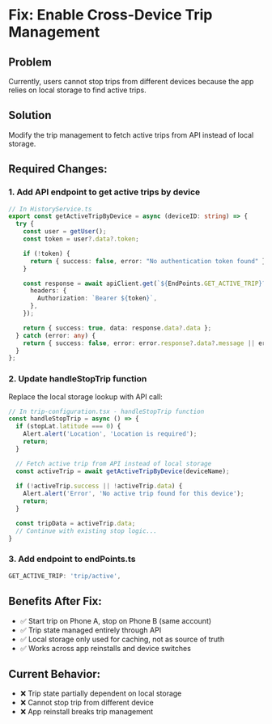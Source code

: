 # Fix: Enable Cross-Device Trip Management

## Problem
Currently, users cannot stop trips from different devices because the app relies on local storage to find active trips.

## Solution
Modify the trip management to fetch active trips from API instead of local storage.

## Required Changes:

### 1. Add API endpoint to get active trips by device
```typescript
// In HistoryService.ts
export const getActiveTripByDevice = async (deviceID: string) => {
  try {
    const user = getUser();
    const token = user?.data?.token;

    if (!token) {
      return { success: false, error: "No authentication token found" };
    }

    const response = await apiClient.get(`${EndPoints.GET_ACTIVE_TRIP}?deviceID=${deviceID}`, {
      headers: {
        Authorization: `Bearer ${token}`,
      },
    });

    return { success: true, data: response.data?.data };
  } catch (error: any) {
    return { success: false, error: error.response?.data?.message || error.message || error };
  }
};
```

### 2. Update handleStopTrip function
Replace the local storage lookup with API call:

```typescript
// In trip-configuration.tsx - handleStopTrip function
const handleStopTrip = async () => {
  if (stopLat.latitude === 0) {
    Alert.alert('Location', 'Location is required');
    return;
  }

  // Fetch active trip from API instead of local storage
  const activeTrip = await getActiveTripByDevice(deviceName);
  
  if (!activeTrip.success || !activeTrip.data) {
    Alert.alert('Error', 'No active trip found for this device');
    return;
  }

  const tripData = activeTrip.data;
  // Continue with existing stop logic...
}
```

### 3. Add endpoint to endPoints.ts
```typescript
GET_ACTIVE_TRIP: 'trip/active',
```

## Benefits After Fix:
- ✅ Start trip on Phone A, stop on Phone B (same account)
- ✅ Trip state managed entirely through API
- ✅ Local storage only used for caching, not as source of truth
- ✅ Works across app reinstalls and device switches

## Current Behavior:
- ❌ Trip state partially dependent on local storage
- ❌ Cannot stop trip from different device
- ❌ App reinstall breaks trip management